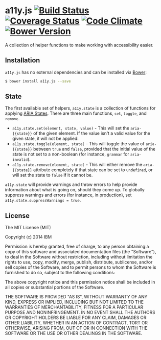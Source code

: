# a11y.js [![Build Status](https://travis-ci.org/IBM-Watson/a11y.js.svg)](https://travis-ci.org/IBM-Watson/a11y.js) [![Coverage Status](https://img.shields.io/coveralls/IBM-Watson/a11y.js.svg)](https://coveralls.io/r/IBM-Watson/a11y.js) [![Code Climate](https://codeclimate.com/github/IBM-Watson/a11y.js/badges/gpa.svg)](https://codeclimate.com/github/IBM-Watson/a11y.js) [![Bower Version](https://badge.fury.io/bo/a11y.js.svg)](https://github.com/IBM-Watson/a11y.js/releases)

A collection of helper functions to make working with accessibility easier.

## Installation

`a11y.js` has no external dependencies and can be installed via [Bower](http://bower.io/):

```bash
$ bower install a11y.js --save
```

## State

The first available set of helpers, `a11y.state` is a collection of functions for applying [ARIA States](http://www.w3.org/TR/wai-aria/states_and_properties). There are three main functions, `set`, `toggle`, and `remove`.

* `a11y.state.set(element, state, value)` - This will set the `aria-{{state}}` of the given element. If the value isn't a valid value for the given state, it will not be applied.
* `a11y.state.toggle(element, state)` - This will toggle the value of `aria-{{state}}` between `true` and `false`, provided that the initial value of the state is not set to a non-boolean (for instance, `grammar` for `aria-invalid`).
* `a11y.state.remove(element, state)` - This will either remove the `aria-{{state}}` attribute completely if that state can be set to `undefined`, or will set the state to `false` if it cannot be.

`a11y.state` will provide warnings and throw errors to help provide information about what is going on, should they come up. To globally suppress warnings and errors (for instance, in production), set `a11y.state.suppressWarnings = true`.

## License

The MIT License (MIT)

Copyright (c) 2014 IBM

Permission is hereby granted, free of charge, to any person obtaining a copy
of this software and associated documentation files (the "Software"), to deal
in the Software without restriction, including without limitation the rights
to use, copy, modify, merge, publish, distribute, sublicense, and/or sell
copies of the Software, and to permit persons to whom the Software is
furnished to do so, subject to the following conditions:

The above copyright notice and this permission notice shall be included in
all copies or substantial portions of the Software.

THE SOFTWARE IS PROVIDED "AS IS", WITHOUT WARRANTY OF ANY KIND, EXPRESS OR
IMPLIED, INCLUDING BUT NOT LIMITED TO THE WARRANTIES OF MERCHANTABILITY,
FITNESS FOR A PARTICULAR PURPOSE AND NONINFRINGEMENT. IN NO EVENT SHALL THE
AUTHORS OR COPYRIGHT HOLDERS BE LIABLE FOR ANY CLAIM, DAMAGES OR OTHER
LIABILITY, WHETHER IN AN ACTION OF CONTRACT, TORT OR OTHERWISE, ARISING FROM,
OUT OF OR IN CONNECTION WITH THE SOFTWARE OR THE USE OR OTHER DEALINGS IN
THE SOFTWARE.
